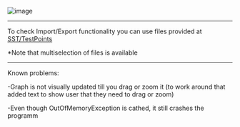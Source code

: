 ![image](https://github.com/SilentCoast/SST/assets/94042423/c7b52275-f9a3-4b08-b488-150df9d815cd)

---

To check Import/Export functionality you can use files provided at [SST/TestPoints](SST/TestPoints)

*Note that multiselection of files is available

---

Known problems:

-Graph is not visually updated till you drag or zoom it (to work around that added text to show user that they need to drag or zoom)

-Even though OutOfMemoryException is cathed, it still crashes the programm



